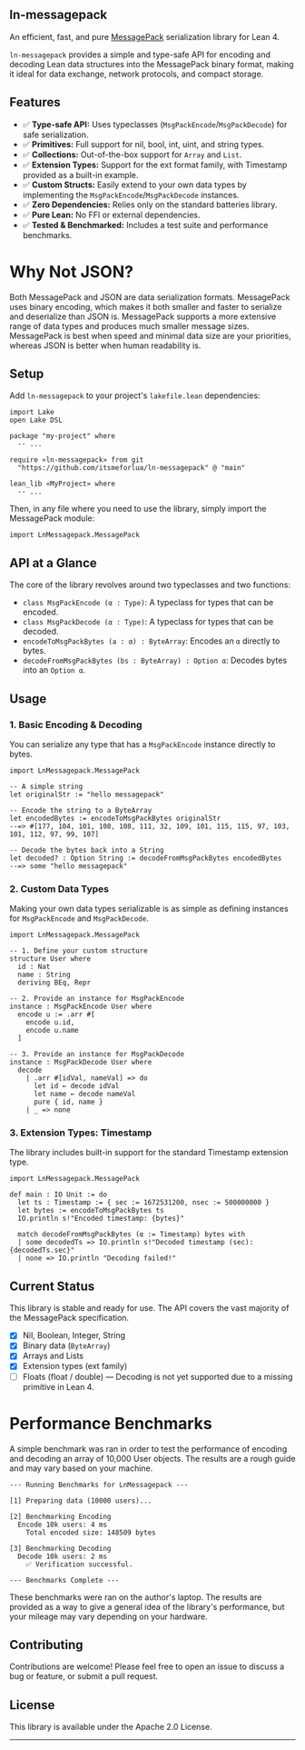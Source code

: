 ## ln-messagepack

An efficient, fast, and pure [MessagePack](https://msgpack.org/index.html) serialization library for Lean 4.

`ln-messagepack` provides a simple and type-safe API for encoding and decoding Lean data structures into the MessagePack binary format, making it ideal for data exchange, network protocols, and compact storage.

## Features

- ✅ **Type-safe API:** Uses typeclasses (`MsgPackEncode`/`MsgPackDecode`) for safe serialization.
- ✅ **Primitives:** Full support for nil, bool, int, uint, and string types.
- ✅ **Collections:** Out-of-the-box support for `Array` and `List`.
- ✅ **Extension Types:** Support for the ext format family, with Timestamp provided as a built-in example.
- ✅ **Custom Structs:** Easily extend to your own data types by implementing the `MsgPackEncode`/`MsgPackDecode` instances.
- ✅ **Zero Dependencies:** Relies only on the standard batteries library.
- ✅ **Pure Lean:** No FFI or external dependencies.
- ✅ **Tested & Benchmarked:** Includes a test suite and performance benchmarks.

# Why Not JSON?

Both MessagePack and JSON are data serialization formats. MessagePack uses binary encoding, which makes it both smaller and faster to serialize and deserialize than JSON is. MessagePack supports a more extensive range of data types and produces much smaller message sizes. MessagePack is best when speed and minimal data size are your priorities, whereas JSON is better when human readability is.

## Setup

Add `ln-messagepack` to your project's `lakefile.lean` dependencies:

```lean
import Lake
open Lake DSL

package "my-project" where
  -- ...

require «ln-messagepack» from git
  "https://github.com/itsmeforlua/ln-messagepack" @ "main"

lean_lib «MyProject» where
  -- ...
```

Then, in any file where you need to use the library, simply import the MessagePack module:

```lean
import LnMessagepack.MessagePack
```

## API at a Glance

The core of the library revolves around two typeclasses and two functions:

- `class MsgPackEncode (α : Type)`: A typeclass for types that can be encoded.
- `class MsgPackDecode (α : Type)`: A typeclass for types that can be decoded.
- `encodeToMsgPackBytes (a : α) : ByteArray`: Encodes an `α` directly to bytes.
- `decodeFromMsgPackBytes (bs : ByteArray) : Option α`: Decodes bytes into an `Option α`.

## Usage

### 1. Basic Encoding & Decoding

You can serialize any type that has a `MsgPackEncode` instance directly to bytes.

```lean
import LnMessagepack.MessagePack

-- A simple string
let originalStr := "hello messagepack"

-- Encode the string to a ByteArray
let encodedBytes := encodeToMsgPackBytes originalStr
--=> #[177, 104, 101, 108, 108, 111, 32, 109, 101, 115, 115, 97, 103, 101, 112, 97, 99, 107]

-- Decode the bytes back into a String
let decoded? : Option String := decodeFromMsgPackBytes encodedBytes
--=> some "hello messagepack"
```

### 2. Custom Data Types

Making your own data types serializable is as simple as defining instances for `MsgPackEncode` and `MsgPackDecode`.

```lean
import LnMessagepack.MessagePack

-- 1. Define your custom structure
structure User where
  id : Nat
  name : String
  deriving BEq, Repr

-- 2. Provide an instance for MsgPackEncode
instance : MsgPackEncode User where
  encode u := .arr #[
    encode u.id,
    encode u.name
  ]

-- 3. Provide an instance for MsgPackDecode
instance : MsgPackDecode User where
  decode
    | .arr #[idVal, nameVal] => do
      let id ← decode idVal
      let name ← decode nameVal
      pure { id, name }
    | _ => none
```

### 3. Extension Types: Timestamp

The library includes built-in support for the standard Timestamp extension type.

```lean
import LnMessagepack.MessagePack

def main : IO Unit := do
  let ts : Timestamp := { sec := 1672531200, nsec := 500000000 }
  let bytes := encodeToMsgPackBytes ts
  IO.println s!"Encoded timestamp: {bytes}"

  match decodeFromMsgPackBytes (α := Timestamp) bytes with
  | some decodedTs => IO.println s!"Decoded timestamp (sec): {decodedTs.sec}"
  | none => IO.println "Decoding failed!"
```

## Current Status

This library is stable and ready for use. The API covers the vast majority of the MessagePack specification.

- [x] Nil, Boolean, Integer, String
- [x] Binary data (`ByteArray`)
- [x] Arrays and Lists
- [x] Extension types (ext family)
- [ ] Floats (float / double) — Decoding is not yet supported due to a missing primitive in Lean 4.

# Performance Benchmarks
A simple benchmark was ran in order to test the performance of encoding and decoding an array of 10,000 User objects. The results are a rough guide and may vary based on your machine.

```console
--- Running Benchmarks for LnMessagepack ---

[1] Preparing data (10000 users)...

[2] Benchmarking Encoding
  Encode 10k users: 4 ms
    Total encoded size: 148509 bytes

[3] Benchmarking Decoding
  Decode 10k users: 2 ms
    ✅ Verification successful.

--- Benchmarks Complete ---
```
These benchmarks were ran on the author's laptop. The results are provided as a way to give a general idea of the library's performance, but your mileage may vary depending on your hardware.

## Contributing

Contributions are welcome! Please feel free to open an issue to discuss a bug or feature, or submit a pull request.

## License

This library is available under the Apache 2.0 License.

---
